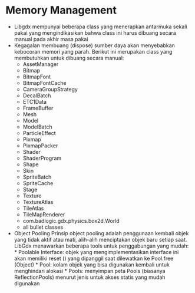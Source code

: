 # Memory Management

* Libgdx mempunyai beberapa class yang menerapkan antarmuka sekali pakai yang mengindikasikan bahwa class ini harus dibuang secara manual pada akhir masa pakai
* Kegagalan membuang (dispose) sumber daya akan menyebabkan kebocoran memori yang parah. Berikut ini merupakan class yang membutuhkan untuk dibuang secara manual:
    *	AssetManager
    *	Bitmap
    *	BitmapFont
    *	BitmapFontCache
    *	CameraGroupStrategy
    *	DecalBatch
    *	ETC1Data
    *	FrameBuffer
    *	Mesh
    *	Model
    *	ModelBatch
    *	ParticleEffect
    *	Pixmap
    *	PixmapPacker
    *	Shader
    *	ShaderProgram
    *	Shape
    *	Skin
    *	SpriteBatch
    *	SpriteCache
    *	Stage
    *	Texture
    *	TextureAtlas
    *	TileAtlas
    *	TileMapRenderer
    *	com.badlogic.gdx.physics.box2d.World
    *	all bullet classes
* Object Pooling
      Prinsip object pooling adalah penggunaan kembali objek yang tidak aktif atau mati, alih-alih menciptakan objek baru setiap saat.
      LibGdx menawarkan beberapa tools untuk penggabungan yang mudah:
        *	Poolable Interface: objek yang mengimplementasikan interface ini akan memiliki reset () yang dipanggil saat dilewatkan ke Pool.free (Object)
        *	Pool: kolam objek yang bisa digunakan kembali untuk menghindari alokasi
        *	Pools: menyimpan peta Pools (biasanya ReflectionPools) menurut jenis untuk akses statis yang mudah digunakan
